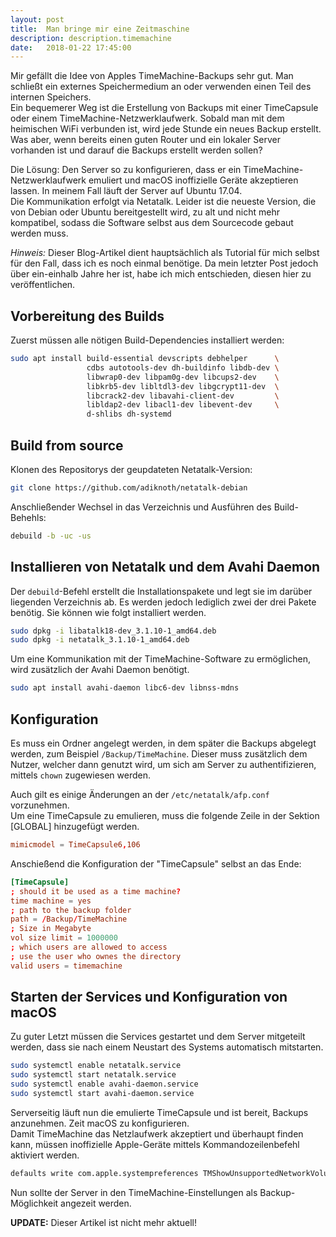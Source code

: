 ```yaml
---
layout: post
title:  Man bringe mir eine Zeitmaschine
description: description.timemachine
date:   2018-01-22 17:45:00
---
```


Mir gefällt die Idee von Apples TimeMachine-Backups sehr gut. Man schließt ein externes Speichermedium an oder verwenden einen Teil des internen Speichers.  
Ein bequemerer Weg ist die Erstellung von Backups mit einer TimeCapsule oder einem TimeMachine-Netzwerklaufwerk. Sobald man mit dem heimischen WiFi verbunden ist, wird jede Stunde ein neues Backup erstellt.
Was aber, wenn bereits einen guten Router und ein lokaler Server vorhanden ist und darauf die Backups erstellt werden sollen?

Die Lösung: Den Server so zu konfigurieren, dass er ein TimeMachine-Netzwerklaufwerk emuliert und macOS inoffizielle Geräte akzeptieren lassen. In meinem Fall läuft der Server auf Ubuntu 17.04.  
Die Kommunikation erfolgt via Netatalk. Leider ist die neueste Version, die von Debian oder Ubuntu bereitgestellt wird, zu alt und nicht mehr kompatibel, sodass die Software selbst aus dem Sourcecode gebaut werden muss.

*Hinweis:* Dieser Blog-Artikel dient hauptsächlich als Tutorial für mich selbst für den Fall, dass ich es noch einmal benötige. Da mein letzter Post jedoch über ein-einhalb Jahre her ist, habe ich mich entschieden, diesen hier zu veröffentlichen.

## Vorbereitung des Builds

Zuerst müssen alle nötigen Build-Dependencies installiert werden:

```bash
sudo apt install build-essential devscripts debhelper      \
                 cdbs autotools-dev dh-buildinfo libdb-dev \
                 libwrap0-dev libpam0g-dev libcups2-dev    \
                 libkrb5-dev libltdl3-dev libgcrypt11-dev  \
                 libcrack2-dev libavahi-client-dev         \
                 libldap2-dev libacl1-dev libevent-dev     \
                 d-shlibs dh-systemd
```

## Build from source

Klonen des Repositorys der geupdateten Netatalk-Version:

```bash
git clone https://github.com/adiknoth/netatalk-debian
```

Anschließender Wechsel in das Verzeichnis und Ausführen des Build-Behehls:

 ```bash
 debuild -b -uc -us
 ```

## Installieren von Netatalk und dem Avahi Daemon

Der `debuild`-Befehl erstellt die Installationspakete und legt sie im darüber liegenden Verzeichnis ab.
Es werden jedoch lediglich zwei der drei Pakete benötig. Sie können wie folgt installiert werden.

```bash
sudo dpkg -i libatalk18-dev_3.1.10-1_amd64.deb
sudo dpkg -i netatalk_3.1.10-1_amd64.deb
```

Um eine Kommunikation mit der TimeMachine-Software zu ermöglichen, wird zusätzlich der Avahi Daemon benötigt.

```bash
sudo apt install avahi-daemon libc6-dev libnss-mdns
```

## Konfiguration

Es muss ein Ordner angelegt werden, in dem später die Backups abgelegt werden, zum Beispiel `/Backup/TimeMachine`. Dieser muss zusätzlich dem Nutzer, welcher dann genutzt wird, um sich am Server zu authentifizieren, mittels `chown` zugewiesen werden.

Auch gilt es einige Änderungen an der `/etc/netatalk/afp.conf` vorzunehmen.  
Um eine TimeCapsule zu emulieren, muss die folgende Zeile in der Sektion [GLOBAL] hinzugefügt werden.

```conf
mimicmodel = TimeCapsule6,106
```

Anschießend die Konfiguration der "TimeCapsule" selbst an das Ende:

```conf
[TimeCapsule]
; should it be used as a time machine?
time machine = yes
; path to the backup folder
path = /Backup/TimeMachine
; Size in Megabyte
vol size limit = 1000000
; which users are allowed to access
; use the user who ownes the directory
valid users = timemachine
```

## Starten der Services und Konfiguration von macOS

Zu guter Letzt müssen die Services gestartet und dem Server mitgeteilt werden, dass sie nach einem Neustart des Systems automatisch mitstarten.

```bash
sudo systemctl enable netatalk.service
sudo systemctl start netatalk.service
sudo systemctl enable avahi-daemon.service
sudo systemctl start avahi-daemon.service
```

Serverseitig läuft nun die emulierte TimeCapsule und ist bereit, Backups anzunehmen. Zeit macOS zu konfigurieren.  
Damit TimeMachine das Netzlaufwerk akzeptiert und überhaupt finden kann, müssen inoffizielle Apple-Geräte mittels Kommandozeilenbefehl aktiviert werden.

```bash
defaults write com.apple.systempreferences TMShowUnsupportedNetworkVolumes 1
```

Nun sollte der Server in den TimeMachine-Einstellungen als Backup-Möglichkeit angezeit werden.

**UPDATE:** Dieser Artikel ist nicht mehr aktuell!
